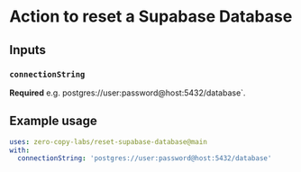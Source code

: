 # Action to reset a Supabase Database 

## Inputs

### `connectionString`

**Required** e.g. postgres://user:password@host:5432/database`.


## Example usage

```yaml
uses: zero-copy-labs/reset-supabase-database@main
with:
  connectionString: 'postgres://user:password@host:5432/database'
```
